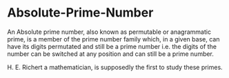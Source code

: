 # Absolute-Prime-Number

An Absolute prime number, also known as permutable or anagrammatic prime, is a member of the prime number family which, in a given base, can have its digits permutated and still be a prime number i.e. the digits of the number can be switched at any position and can still be a prime number.

H. E. Richert a mathematician, is supposedly the first to study these primes.

